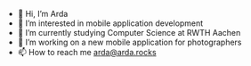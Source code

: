 - 👋 Hi, I’m Arda
- 👀 I’m interested in mobile application development
- 🌱 I’m currently studying Computer Science at RWTH Aachen
- 💞️ I’m working on a new mobile application for photographers
- 📫 How to reach me arda@arda.rocks

<!---
celikarda/celikarda is a ✨ special ✨ repository because its `README.md` (this file) appears on your GitHub profile.
You can click the Preview link to take a look at your changes.
--->
